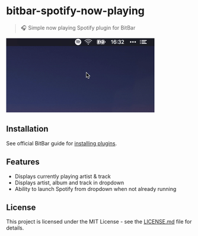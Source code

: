 # bitbar-spotify-now-playing

> 🎧 Simple now playing Spotify plugin for BitBar

<img src="screenshot.gif" width=400>

## Installation

See official BitBar guide for [installing plugins](https://github.com/matryer/bitbar#installing-plugins).

## Features

- Displays currently playing artist & track
- Displays artist, album and track in dropdown
- Ability to launch Spotify from dropdown when not already running

## License

This project is licensed under the MIT License - see the [LICENSE.md](LICENSE.md) file for details.
